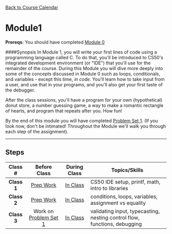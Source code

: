 [Back to Course Calendar](../../..)
# Module1

**Prereqs**: You should have completed [Module 0](../../../module0)

####Synopsis
In Module 1, you will write your first lines of code using a programming language called C. To do that, you'll be introduced to CS50's integrated development environment (or "IDE") that you'll use for the remainder of the course. During this Module you will dive more deeply into some of the concepts discussed in Module 0 such as loops, conditionals, and variables - except this time, _in code_. You'll learn how to take input from a user, and use that in your programs, and you'll also get your first taste of the debugger. 

After the class sessions, you'll have a program for your own (hypothetical) donut store, a number guessing game, a way to make a romantic rectangle of hearts, and program that repeats after you. How fun!

By the end of this module you will have completed <a href="http://cdn.cs50.net/2015/fall/psets/1/pset1/pset1.html#getting_started" target="_blank">Problem Set 1</a>. (If you look now, don't be intimated! Throughout the Module we'll walk you through each step of the assignment).

*** 

## Steps

Class # | Before Class | During Class | Topics/Skills
:--------:|:------------:|:------------:|-----------------------|
**Class 1**| [Prep Work](./materials/class1-prep) | [In Class](./materials/class1) | CS50 IDE setup, printf, math, intro to libraries|
**Class 2**| [Prep Work](./materials/class2-prep) | [In Class](./materials/class2) | conditions, loops, variables, assignment vs equality|
**Class 3**| Work on <a href="http://cdn.cs50.net/2015/fall/psets/1/pset1/pset1.html#getting_started" target="_blank">Problem Set 1</a> | [In Class](./materials/class3) | validating input, typecasting, nesting control flow, functions, debugging|




